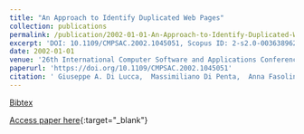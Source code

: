 ```yaml
---
title: "An Approach to Identify Duplicated Web Pages"
collection: publications
permalink: /publication/2002-01-01-An-Approach-to-Identify-Duplicated-Web-Pages
excerpt: 'DOI: 10.1109/CMPSAC.2002.1045051, Scopus ID: 2-s2.0-0036389629, Cited by: 67'
date: 2002-01-01
venue: '26th International Computer Software and Applications Conference (COMPSAC 2002), Prolonging Software Life: Development and Redevelopment, 26-29 August 2002, Oxford, England, Proceedings'
paperurl: 'https://doi.org/10.1109/CMPSAC.2002.1045051'
citation: ' Giuseppe A. Di Lucca,  Massimiliano Di Penta,  Anna Fasolino, &quot;An Approach to Identify Duplicated Web Pages.&quot; 26th International Computer Software and Applications Conference (COMPSAC 2002), Prolonging Software Life: Development and Redevelopment, 26-29 August 2002, Oxford, England, Proceedings, 2002.'
---
```

[Bibtex](https://dblp.org/rec/bib/conf/compsac/LuccaPF02)

[Access paper here](https://doi.org/10.1109/CMPSAC.2002.1045051){:target="_blank"}
